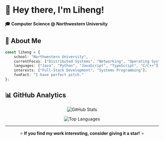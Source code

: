# 👋 Hey there, I'm Liheng!

<div align="left">
  
  **🎓 Computer Science @ Northwestern University**
  
</div>

## 🚀 About Me

```typescript
const liheng = {
    school: "Northwestern University",
    currentFocus: ["Distributed Systems", "Networking", "Operating Systems"],
    languages: ["Java", "Python", "JavaScript", "TypeScript", "C/C++"],
    interests: ["Full-Stack Development", "Systems Programming"],
    funFact: "I have perfect pitch."
};
```

## 📊 GitHub Analytics

<div align="center">
  
  ![GitHub Stats](https://github-readme-stats.vercel.app/api?username=Andy2887&show_icons=true&theme=radical&hide_border=true&count_private=true&hide=stars)

  ![Top Languages](https://github-readme-stats.vercel.app/api/top-langs/?username=Andy2887&theme=radical&show_icons=true&hide_border=true&layout=compact)

  <!-- ![GitHub Activity Graph](https://github-readme-activity-graph.vercel.app/graph?username=Andy2887&theme=react-dark&hide_border=true) -->
  
</div>

<div align="center">
  
  ---
  
  ⭐ **If you find my work interesting, consider giving it a star!** ⭐
  
</div>
